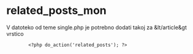 # related_posts_mon

V datoteko od teme single.php je potrebno dodati takoj za &lt/article&gt vrstico

			<?php do_action('related_posts'); ?>
